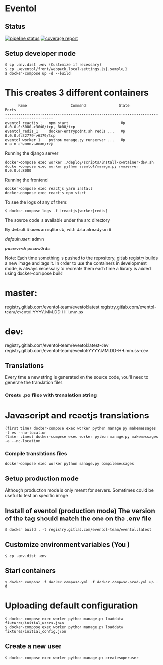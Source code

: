 # Eventol

## Status

[![pipeline status](https://github.com/eventol/eventol/badges/master/pipeline.svg)](https://github.com/eventol/eventol/commits/master)
[![coverage report](https://github.com/eventol/eventol/badges/master/coverage.svg)](https://github.com/eventol/eventol/commits/master)

## Setup developer mode

```
$ cp .env.dist .env (Customize if necessary)
$ cp ./eventol/front/webpack.local-settings.js{.sample,}
$ docker-compose up -d --build
```

This creates 3 different containers
====================================

```
      Name                    Command               State                Ports
--------------------------------------------------------------------------------------------
eventol_reactjs_1   npm start                        Up                  0.0.0.0:3000->3000/tcp, 8000/tcp
eventol_redis_1     docker-entrypoint.sh redis ...   Up                  0.0.0.0:32779->6379/tcp
eventol_worker_1    python manage.py runserver ...   Up                  0.0.0.0:8000->8000/tcp
```

Running the django server

```
docker-compose exec worker ./deploy/scripts/install-container-dev.sh
docker-compose exec worker python eventol/manage.py runserver 0.0.0.0:8000
```

Running the frontend

```
docker-compose exec reactjs yarn install
docker-compose exec reactjs npm start
```

To see the logs of any of them:

```
$ docker-compose logs -f [reactjs|worker|redis]
```

The source code is available under the src directory

By default it uses an sqlite db, with data already on it

*default user*: admin

*password*: passw0rda


Note: Each time something is pushed to the repository, gitlab registry builds a new image and tags it. In order to use the containers in development mode, is always necessary to recreate them each time a library is added using docker-compose build

master:
=======
 registry.gitlab.com/eventol-team/eventol:latest
 registry.gitlab.com/eventol-team/eventol:YYYY.MM.DD-HH.mm.ss

dev:
=====
 registry.gitlab.com/eventol-team/eventol:latest-dev
 registry.gitlab.com/eventol-team/eventol:YYYY.MM.DD-HH.mm.ss-dev

## Translations

Every time a new string is generated on the source code, you'll need to
generate the translation files

### Create .po files with  translation string


# Javascript and reactjs translations

```
(first time) docker-compose exec worker python manage.py makemessages -l es --no-location
(later times) docker-compose exec worker python manage.py makemessages -a --no-location
```

### Compile translations files

```
docker-compose exec worker python manage.py compilemessages
```


## Setup production mode

Although production mode is only meant for servers. Sometimes could be useful
to test an specific image
## Install of eventol (production mode) The version of the tag should match the one on the .env file
```
$ docker build . -t registry.gitlab.com/eventol-team/eventol:latest
```

## Customize environment variables (You )
```
$ cp .env.dist .env
```

## Start containers
```
$ docker-compose -f docker-compose.yml -f docker-compose.prod.yml up -d
```

# Uploading default configuration

```
$ docker-compose exec worker python manage.py loaddata fixtures/initial_users.json
$ docker-compose exec worker python manage.py loaddata fixtures/initial_config.json
```

## Create a new user

```
$ docker-compose exec worker python manage.py createsuperuser
```
